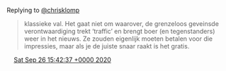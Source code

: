 Replying to [@chrisklomp](https://twitter.com/chrisklomp/status/1309820498721869824)

> klassieke val\. Het gaat niet om waarover, de grenzeloos geveinsde verontwaardiging trekt ‘traffic’ en brengt boer \(en tegenstanders\) weer in het nieuws\. Ze zouden eigenlijk moeten betalen voor die impressies, maar als je de juiste snaar raakt is het gratis\.

<img src="../../media/tweet.ico" width="12" /> [Sat Sep 26 15:42:37 +0000 2020](https://twitter.com/DromerDenker/status/1309881067776729088)